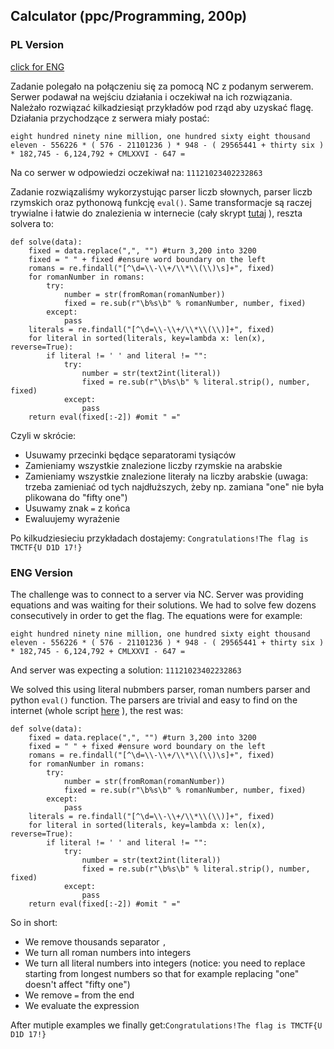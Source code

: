 ## Calculator (ppc/Programming, 200p)

### PL Version
[click for ENG](#eng-version)

Zadanie polegało na połączeniu się za pomocą NC z podanym serwerem. Serwer podawał na wejściu działania i oczekiwał na ich rozwiązania. Należało rozwiązać kilkadziesiąt przykładów pod rząd aby uzyskać flagę. Działania przychodzące z serwera miały postać:

`eight hundred ninety nine million, one hundred sixty eight thousand eleven - 556226 * ( 576 - 21101236 ) * 948 - ( 29565441 + thirty six ) * 182,745 - 6,124,792 + CMLXXVI - 647 =`

Na co serwer w odpowiedzi oczekiwał na: `11121023402232863`

Zadanie rozwiązaliśmy wykorzystując parser liczb słownych, parser liczb rzymskich oraz pythonową funkcję `eval()`.
Same transformacje są raczej trywialne i łatwie do znalezienia w internecie (cały skrypt [tutaj](calculator.py) ), reszta solvera to:

	def solve(data):
		fixed = data.replace(",", "") #turn 3,200 into 3200
		fixed = " " + fixed #ensure word boundary on the left
		romans = re.findall("[^\d=\\-\\+/\\*\\(\\)\s]+", fixed)
		for romanNumber in romans:
			try:
				number = str(fromRoman(romanNumber))
				fixed = re.sub(r"\b%s\b" % romanNumber, number, fixed)
			except:
				pass
		literals = re.findall("[^\d=\\-\\+/\\*\\(\\)]+", fixed)
		for literal in sorted(literals, key=lambda x: len(x), reverse=True):
			if literal != ' ' and literal != "":
				try:
					number = str(text2int(literal))
					fixed = re.sub(r"\b%s\b" % literal.strip(), number, fixed)
				except:
					pass
		return eval(fixed[:-2]) #omit " ="

Czyli w skrócie:

* Usuwamy przecinki będące separatorami tysiąców
* Zamieniamy wszystkie znalezione liczby rzymskie na arabskie
* Zamieniamy wszystkie znalezione literały na liczby arabskie (uwaga: trzeba zamieniać od tych najdłuższych, żeby np. zamiana "one" nie była plikowana do "fifty one")
* Usuwamy znak `=` z końca
* Ewaluujemy wyrażenie

Po kilkudziesieciu przykładach dostajemy: `Congratulations!The flag is TMCTF{U D1D 17!}`

### ENG Version

The challenge was to connect to a server via NC. Server was providing equations and was waiting for their solutions. We had to solve few dozens consecutively in order to get the flag. The equations were for example:

`eight hundred ninety nine million, one hundred sixty eight thousand eleven - 556226 * ( 576 - 21101236 ) * 948 - ( 29565441 + thirty six ) * 182,745 - 6,124,792 + CMLXXVI - 647 =`

And server was expecting a solution: `11121023402232863`

We solved this using literal nubmbers parser, roman numbers parser and python `eval()` function.
The parsers are trivial and easy to find on the internet (whole script [here](calculator.py) ), the rest was:

	def solve(data):
		fixed = data.replace(",", "") #turn 3,200 into 3200
		fixed = " " + fixed #ensure word boundary on the left
		romans = re.findall("[^\d=\\-\\+/\\*\\(\\)\s]+", fixed)
		for romanNumber in romans:
			try:
				number = str(fromRoman(romanNumber))
				fixed = re.sub(r"\b%s\b" % romanNumber, number, fixed)
			except:
				pass
		literals = re.findall("[^\d=\\-\\+/\\*\\(\\)]+", fixed)
		for literal in sorted(literals, key=lambda x: len(x), reverse=True):
			if literal != ' ' and literal != "":
				try:
					number = str(text2int(literal))
					fixed = re.sub(r"\b%s\b" % literal.strip(), number, fixed)
				except:
					pass
		return eval(fixed[:-2]) #omit " ="

So in short:

* We remove thousands separator `,`
* We turn all roman numbers into integers
* We turn all literal numbers into integers (notice: you need to replace starting from longest numbers so that for example replacing "one" doesn't affect "fifty one")
* We remove `=` from the end
* We evaluate the expression

After mutiple examples we finally get:`Congratulations!The flag is TMCTF{U D1D 17!}`
